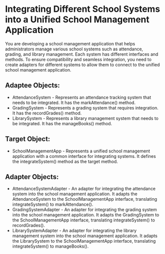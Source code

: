 # Integrating Different School Systems into a Unified School Management Application
You are developing a school management application that helps administrators manage various school systems such as attendance, grading, and library management. Each system has different interfaces and methods. To ensure compatibility and seamless integration, you need to create adapters for different systems to allow them to connect to the unified school management application.

## Adaptee Objects:
- AttendanceSystem - Represents an attendance tracking system that needs to be integrated. It has the markAttendance() method.
- GradingSystem - Represents a grading system that requires integration. It has the recordGrades() method.
- LibrarySystem - Represents a library management system that needs to be integrated. It has the manageBooks() method.
## Target Object:
- SchoolManagementApp - Represents a unified school management application with a common interface for integrating systems. It defines the integrateSystem() method as the target method.
## Adapter Objects:
- AttendanceSystemAdapter - An adapter for integrating the attendance system into the school management application. It adapts the AttendanceSystem to the SchoolManagementApp interface, translating integrateSystem() to markAttendance().
- GradingSystemAdapter - An adapter for integrating the grading system into the school management application. It adapts the GradingSystem to the SchoolManagementApp interface, translating integrateSystem() to recordGrades().
- LibrarySystemAdapter - An adapter for integrating the library management system into the school management application. It adapts the LibrarySystem to the SchoolManagementApp interface, translating integrateSystem() to manageBooks().
